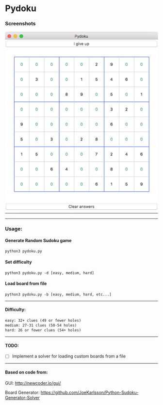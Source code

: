 # Pydoku

### Screenshots
![alt text](https://github.com/ashwinGokhale/PythonSudoku/blob/master/screenshot.png "Python Sudoku Screenshot")

---

### Usage:

#### Generate Random Sudoku game
    python3 pydoku.py

#### Set difficulty
    python3 pydoku.py -d [easy, medium, hard]

#### Load board from file
    python3 pydoku.py -b [easy, medium, hard, etc...]

---

#### Difficulty:
    easy: 32+ clues (49 or fewer holes)
    medium: 27-31 clues (50-54 holes)
    hard: 26 or fewer clues (54+ holes)

---

#### TODO:  
- [ ] Implement a solver for loading custom boards from a file

---

#### Based on code from:

   GUI: http://newcoder.io/gui/

   Board Generator: https://github.com/JoeKarlsson/Python-Sudoku-Generator-Solver
